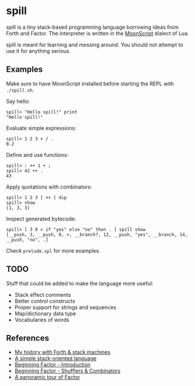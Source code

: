 spill
=====

spill is a tiny stack-based programming language borrowing ideas from Forth
and Factor. The interpreter is written in the
[MoonScript](http://moonscript.org) dialect of Lua.

spill is meant for learning and messing around. You should not attempt to use it
for anything serious.

Examples
--------

Make sure to have MoonScript installed before starting the REPL with
`./spill.sh`.

Say hello:

```
spill> "Hello spill!" print
"Hello spill!"
```

Evaluate simple expressions:

```
spill> 1 2 3 + / .
0.2
```

Define and use functions:

```
spill> : ++ 1 + ;
spill> 42 ++ .
43
```

Apply quotations with combinators:

```
spill> 1 2 3 [ ++ ] dip
spill> show
[1, 3, 3]
```

Inspect generated bytecode:

```
spill> [ 3 0 > if "yes" else "no" then . ] spill show
[__push, 3, __push, 0, >, __branch?, 12, __push, "yes", __branch, 14, __push, "no", .]
```

Check `prelude.spl` for more examples.

TODO
----

Stuff that could be added to make the language more useful:
- Stack effect comments
- Better control constructs
- Proper support for strings and sequences
- Map/dictionary data type
- Vocabularies of words

References
----------

- [My history with Forth & stack machines](http://yosefk.com/blog/my-history-with-forth-stack-machines.html)
- [A simple stack-oriented language](http://www.openbookproject.net/py4fun/forth/forth.html)
- [Beginning Factor - Introduction](http://elasticdog.com/2008/11/beginning-factor-introduction)
- [Beginning Factor - Shufflers & Combinators](http://elasticdog.com/2008/12/beginning-factor-shufflers-and-combinators)
- [A panoramic tour of Factor](http://andreaferretti.github.io/factor-tutorial)
